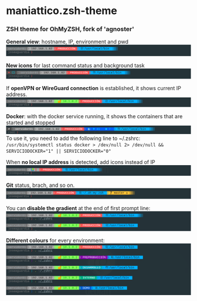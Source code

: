 # maniattico.zsh-theme

### ZSH theme for OhMyZSH, fork of 'agnoster'

**General view**: hostname, IP, environment and pwd
![captura1](https://github.com/joseaguardia/maniattico-zsh-theme/blob/master/images/zsh2_a.png?raw=true)


**New icons** for last command status and background task
![captura2](https://github.com/joseaguardia/maniattico-zsh-theme/blob/master/images/zsh2_b.png?raw=true)

If  **openVPN or WireGuard connection** is established, it shows current IP address.
![captura3](https://github.com/joseaguardia/maniattico-zsh-theme/blob/master/images/zsh2_c.png?raw=true)


**Docker**: with the docker service running, it shows the containers that are started and stopped
![captura4](https://github.com/joseaguardia/maniattico-zsh-theme/blob/master/images/zsh2_d.png?raw=true)
To use it, you need to add the following line to ~/.zshrc:                           
`/usr/bin/systemctl status docker > /dev/null 2> /dev/null && SERVICIODOCKER="1" || SERVICIODOCKER="0"`


When **no local IP address** is detected, add icons instead of IP
![captura7](https://github.com/joseaguardia/maniattico-zsh-theme/blob/master/images/zsh2_g.png?raw=true)


**Git** status, brach, and so on.
![captura8](https://github.com/joseaguardia/maniattico-zsh-theme/blob/master/images/zsh2_h.png?raw=true)


You can **disable the gradient** at the end of first prompt line:
![captura5](https://github.com/joseaguardia/maniattico-zsh-theme/blob/master/images/zsh2_e.png?raw=true)


**Different colours** for every environment:
![captura6](https://github.com/joseaguardia/maniattico-zsh-theme/blob/master/images/zsh2_f.png?raw=true)

